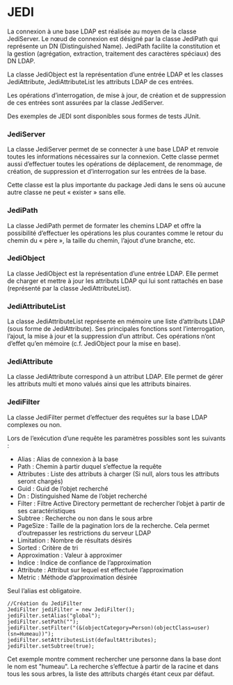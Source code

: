 # **JEDI** #

La connexion à une base LDAP est réalisée au moyen de la classe JediServer. Le nœud de connexion est désigné par la classe JediPath qui représente un DN (Distinguished Name). JediPath facilite la constitution et la gestion (agrégation, extraction, traitement des caractères spéciaux) des DN LDAP.

La classe JediObject est la représentation d’une entrée LDAP et les classes JediAttribute, JediAttributeList les attributs LDAP de ces entrées.

Les opérations d’interrogation, de mise à jour, de création et de suppression de ces entrées sont assurées par la classe JediServer.

Des exemples de JEDI sont disponibles sous formes de tests JUnit.

### JediServer ###

La classe JediServer permet de se connecter à une base LDAP et renvoie toutes les informations nécessaires sur la connexion. Cette classe permet aussi d’effectuer toutes les opérations de déplacement, de renommage, de création, de suppression et d’interrogation sur les entrées de la base.

Cette classe est la plus importante du package Jedi dans le sens où aucune autre classe ne peut « exister » sans elle.

### JediPath ###

La classe JediPath permet de formater les chemins LDAP et offre la possibilité d’effectuer les opérations les plus courantes comme le retour du chemin du « père », la taille du chemin, l’ajout d’une branche, etc.

### **JediObject** ###

La classe JediObject est la représentation d’une entrée LDAP. Elle permet de charger et mettre à jour les attributs LDAP qui lui sont rattachés en base (représenté par la classe JediAttributeList).

### **JediAttributeList** ###

La classe JediAttributeList représente en mémoire une liste d’attributs LDAP (sous forme de JediAttribute). Ses principales fonctions sont l’interrogation, l’ajout, la mise à jour et la suppression d’un attribut. Ces opérations n’ont d’effet qu’en mémoire (c.f. JediObject pour la mise en base).

### **JediAttribute** ###

La classe JediAttribute  correspond à un attribut LDAP. Elle permet de gérer les attributs multi et mono valués ainsi que les attributs binaires.

### **JediFilter** ###

La classe JediFilter permet d’effectuer des requêtes sur la base LDAP complexes ou non.

Lors de l’exécution d’une requête les paramètres possibles sont les suivants :
  * Alias : Alias de connexion à la base
  * Path : Chemin à partir duquel s’effectue la requête
  * Attributes : Liste des attributs à charger (Si null, alors tous les attributs seront chargés)
  * Guid : Guid de l’objet recherché
  * Dn : Distinguished Name de l’objet recherché
  * Filter : Filtre Active Directory permettant de rechercher l’objet à partir de ses caractéristiques
  * Subtree : Recherche ou non dans le sous arbre
  * PageSize : Taille de la pagination lors de la recherche. Cela permet d’outrepasser les restrictions du serveur LDAP
  * Limitation : Nombre de résultats désirés
  * Sorted : Critère de tri
  * Approximation : Valeur à approximer
  * Indice : Indice de confiance de l’approximation
  * Attribute : Attribut sur lequel est effectuée l’approximation
  * Metric : Méthode d’approximation désirée

Seul l’alias est obligatoire.

```
//Création du JediFilter
JediFilter jediFilter = new JediFilter();
jediFilter.setAlias("global");
jediFilter.setPath("");
jediFilter.setFilter("(&(objectCategory=Person)(objectClass=user)(sn=Humeau))");
jediFilter.setAttributesList(defaultAttributes);
jediFilter.setSubtree(true);
```

Cet exemple montre comment rechercher une personne dans la base dont le nom est "humeau". La recherche s’effectue à partir de la racine et dans tous les sous arbres, la liste des attributs chargés étant ceux par défaut.